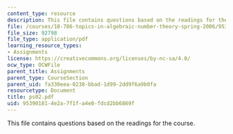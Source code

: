 ```yaml
---
content_type: resource
description: This file contains questions based on the readings for the course.
file: /courses/18-786-topics-in-algebraic-number-theory-spring-2006/953901814e2a7f1fa4e0fdcd2bb6869f_ps02.pdf
file_size: 92798
file_type: application/pdf
learning_resource_types:
- Assignments
license: https://creativecommons.org/licenses/by-nc-sa/4.0/
ocw_type: OCWFile
parent_title: Assignments
parent_type: CourseSection
parent_uid: fa330eea-0238-bbad-1d99-2dd9f6a9b0fa
resourcetype: Document
title: ps02.pdf
uid: 95390181-4e2a-7f1f-a4e0-fdcd2bb6869f
---
```

This file contains questions based on the readings for the course.